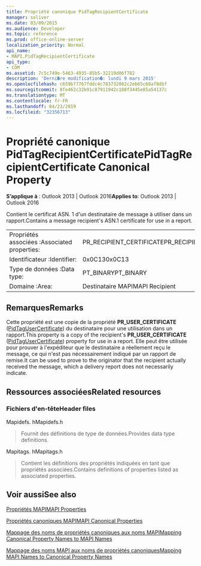 ```yaml
---
title: Propriété canonique PidTagRecipientCertificate
manager: soliver
ms.date: 03/09/2015
ms.audience: Developer
ms.topic: reference
ms.prod: office-online-server
localization_priority: Normal
api_name:
- MAPI.PidTagRecipientCertificate
api_type:
- COM
ms.assetid: 7c5c749e-5463-4935-85b5-32219d06f782
description: 'Derni�re modification�: lundi 9 mars 2015'
ms.openlocfilehash: c659b77767fddc4c783732082c2eb65c68af8dbf
ms.sourcegitcommit: 8fe462c32b91c87911942c188f3445e85a54137c
ms.translationtype: MT
ms.contentlocale: fr-FR
ms.lasthandoff: 04/23/2019
ms.locfileid: "32356713"
---
```

# <a name="pidtagrecipientcertificate-canonical-property"></a><span data-ttu-id="148c3-103">Propriété canonique PidTagRecipientCertificate</span><span class="sxs-lookup"><span data-stu-id="148c3-103">PidTagRecipientCertificate Canonical Property</span></span>

  
  
<span data-ttu-id="148c3-104">**S’applique à** : Outlook 2013 | Outlook 2016</span><span class="sxs-lookup"><span data-stu-id="148c3-104">**Applies to**: Outlook 2013 | Outlook 2016</span></span> 
  
<span data-ttu-id="148c3-105">Contient le certificat ASN. 1 d'un destinataire de message à utiliser dans un rapport.</span><span class="sxs-lookup"><span data-stu-id="148c3-105">Contains a message recipient's ASN.1 certificate for use in a report.</span></span>
  
|||
|:-----|:-----|
|<span data-ttu-id="148c3-106">Propriétés associées :</span><span class="sxs-lookup"><span data-stu-id="148c3-106">Associated properties:</span></span>  <br/> |<span data-ttu-id="148c3-107">PR_RECIPIENT_CERTIFICATE</span><span class="sxs-lookup"><span data-stu-id="148c3-107">PR_RECIPIENT_CERTIFICATE</span></span>  <br/> |
|<span data-ttu-id="148c3-108">Identificateur :</span><span class="sxs-lookup"><span data-stu-id="148c3-108">Identifier:</span></span>  <br/> |<span data-ttu-id="148c3-109">0x0C13</span><span class="sxs-lookup"><span data-stu-id="148c3-109">0x0C13</span></span>  <br/> |
|<span data-ttu-id="148c3-110">Type de données :</span><span class="sxs-lookup"><span data-stu-id="148c3-110">Data type:</span></span>  <br/> |<span data-ttu-id="148c3-111">PT_BINARY</span><span class="sxs-lookup"><span data-stu-id="148c3-111">PT_BINARY</span></span>  <br/> |
|<span data-ttu-id="148c3-112">Domaine :</span><span class="sxs-lookup"><span data-stu-id="148c3-112">Area:</span></span>  <br/> |<span data-ttu-id="148c3-113">Destinataire MAPI</span><span class="sxs-lookup"><span data-stu-id="148c3-113">MAPI Recipient</span></span>  <br/> |
   
## <a name="remarks"></a><span data-ttu-id="148c3-114">Remarques</span><span class="sxs-lookup"><span data-stu-id="148c3-114">Remarks</span></span>

<span data-ttu-id="148c3-115">Cette propriété est une copie de la propriété **PR_USER_CERTIFICATE** ([PidTagUserCertificate](pidtagusercertificate-canonical-property.md)) du destinataire pour une utilisation dans un rapport.</span><span class="sxs-lookup"><span data-stu-id="148c3-115">This property is a copy of the recipient's **PR_USER_CERTIFICATE** ([PidTagUserCertificate](pidtagusercertificate-canonical-property.md)) property for use in a report.</span></span> <span data-ttu-id="148c3-116">Elle peut être utilisée pour prouver à l'expéditeur que le destinataire a réellement reçu le message, ce qui n'est pas nécessairement indiqué par un rapport de remise.</span><span class="sxs-lookup"><span data-stu-id="148c3-116">It can be used to prove to the originator that the recipient actually received the message, which a delivery report does not necessarily indicate.</span></span>
  
## <a name="related-resources"></a><span data-ttu-id="148c3-117">Ressources associées</span><span class="sxs-lookup"><span data-stu-id="148c3-117">Related resources</span></span>

### <a name="header-files"></a><span data-ttu-id="148c3-118">Fichiers d'en-tête</span><span class="sxs-lookup"><span data-stu-id="148c3-118">Header files</span></span>

<span data-ttu-id="148c3-119">Mapidefs. h</span><span class="sxs-lookup"><span data-stu-id="148c3-119">Mapidefs.h</span></span>
  
> <span data-ttu-id="148c3-120">Fournit des définitions de type de données.</span><span class="sxs-lookup"><span data-stu-id="148c3-120">Provides data type definitions.</span></span>
    
<span data-ttu-id="148c3-121">Mapitags. h</span><span class="sxs-lookup"><span data-stu-id="148c3-121">Mapitags.h</span></span>
  
> <span data-ttu-id="148c3-122">Contient les définitions des propriétés indiquées en tant que propriétés associées.</span><span class="sxs-lookup"><span data-stu-id="148c3-122">Contains definitions of properties listed as associated properties.</span></span>
    
## <a name="see-also"></a><span data-ttu-id="148c3-123">Voir aussi</span><span class="sxs-lookup"><span data-stu-id="148c3-123">See also</span></span>



[<span data-ttu-id="148c3-124">Propriétés MAPI</span><span class="sxs-lookup"><span data-stu-id="148c3-124">MAPI Properties</span></span>](mapi-properties.md)
  
[<span data-ttu-id="148c3-125">Propriétés canoniques MAPI</span><span class="sxs-lookup"><span data-stu-id="148c3-125">MAPI Canonical Properties</span></span>](mapi-canonical-properties.md)
  
[<span data-ttu-id="148c3-126">Mappage des noms de propriétés canoniques aux noms MAPI</span><span class="sxs-lookup"><span data-stu-id="148c3-126">Mapping Canonical Property Names to MAPI Names</span></span>](mapping-canonical-property-names-to-mapi-names.md)
  
[<span data-ttu-id="148c3-127">Mappage des noms MAPI aux noms de propriétés canoniques</span><span class="sxs-lookup"><span data-stu-id="148c3-127">Mapping MAPI Names to Canonical Property Names</span></span>](mapping-mapi-names-to-canonical-property-names.md)

